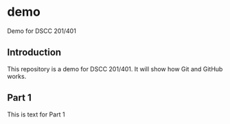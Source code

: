# demo

Demo for DSCC 201/401

## Introduction

This repository is a demo for DSCC 201/401.
It will show how Git and GitHub works.

## Part 1

This is text for Part 1

